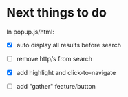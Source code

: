 # Next things to do

In popup.js/html:

- [x] auto display all results before search
- [ ] remove http/s from search
- [x] add highlight and click-to-navigate
- [ ] add "gather" feature/button

